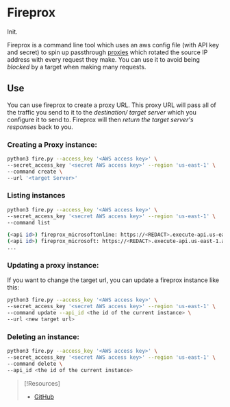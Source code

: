 
# Fireprox
Init.

Fireprox is a command line tool which uses an aws config file (with API key and secret) to spin up passthrough [proxies](../../../../networking/design-structure/proxy.md) which rotated the source IP address with every request they make. You can use it to avoid being *blocked* by a target when making many requests. 
## Use
You can use fireprox to create a proxy URL. This proxy URL will pass all of the traffic you send to it to the *destination/ target server* which you configure it to send to. Fireprox will then *return the target server's responses* back to you.
### Creating a Proxy instance:
```bash
python3 fire.py --access_key '<AWS access key>' \
--secret_access_key '<secret AWS access key>' --region 'us-east-1' \
--command create \
--url '<target Server>'
```
### Listing instances
```bash
python3 fire.py --access_key '<AWS access key>' \
--secret_access_key '<secret AWS access key>' --region 'us-east-1' \
--command list

(<api id>) fireprox_microsoftonline: https://<REDACT>.execute-api.us-east-1.amazonaws.com/fireprox/ => https://login.microsoftonline.com/
(<api id>) fireprox_microsoft: https://<REDACT>.execute-api.us-east-1.amazonaws.com/fireprox/ => https://login.microsoft.com/
...
```
### Updating a proxy instance:
If you want to change the target url, you can update a fireprox instance like this:
```bash
python3 fire.py --access_key '<AWS access key>' \
--secret_access_key '<secret AWS access key>' --region 'us-east-1' \
--command update --api_id <the id of the current instance> \
--url <new target url>
```
### Deleting an instance:
```bash
python3 fire.py --access_key '<AWS access key>' \
--secret_access_key '<secret AWS access key>' --region 'us-east-1' \
--command delete \
--api_id <the id of the current instance>
```

> [!Resources]
> - [GitHub](https://github.com/ustayready/fireprox)